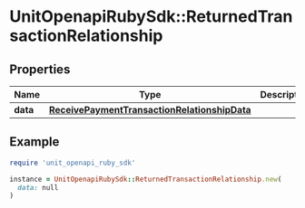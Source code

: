 # UnitOpenapiRubySdk::ReturnedTransactionRelationship

## Properties

| Name | Type | Description | Notes |
| ---- | ---- | ----------- | ----- |
| **data** | [**ReceivePaymentTransactionRelationshipData**](ReceivePaymentTransactionRelationshipData.md) |  |  |

## Example

```ruby
require 'unit_openapi_ruby_sdk'

instance = UnitOpenapiRubySdk::ReturnedTransactionRelationship.new(
  data: null
)
```

